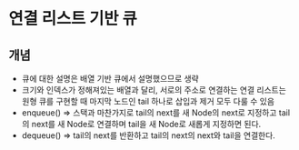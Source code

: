 # 연결 리스트 기반 큐

## 개념
- 큐에 대한 설명은 배열 기반 큐에서 설명했으므로 생략
- 크기와 인덱스가 정해져있는 배열과 달리, 서로의 주소로 연결하는 연결 리스트는 원형 큐를 구현할 때 마지막 노드인 tail 하나로 삽입과 제거 모두 다룰 수 있음
- enqueue() => 스택과 마찬가지로 tail의 next를 새 Node의 next로 지정하고 tail의 next를 새 Node로 연결하며 tail을 새 Node로 새롭게 지정하면 된다.
- dequeue() => tail의 next를 반환하고 tail의 next의 next와 tail을 연결한다.
